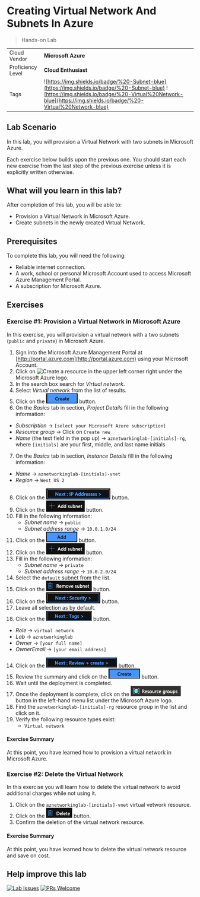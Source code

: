 # Creating Virtual Network And Subnets In Azure

> Hands-on Lab

|                   |                       |
| :---------------- | :-------------------- |
| Cloud Vendor      | **Microsoft Azure**   |
| Proficiency Level | **Cloud Enthusiast**  |
| Tags              | ![https://img.shields.io/badge/%20-Subnet-blue](https://img.shields.io/badge/%20-Subnet-blue) ![https://img.shields.io/badge/%20-Virtual%20Network-blue](https://img.shields.io/badge/%20-Virtual%20Network-blue) |

## Lab Scenario
In this lab, you will provision a Virtual Network with two subnets in Microsoft Azure.

Each exercise below builds upon the previous one. You should start each new exercise from the last step of the previous exercise unless it is explicitly written otherwise.

## What will you learn in this lab?
After completion of this lab, you will be able to:

- Provision a Virtual Network in Microsoft Azure.
- Create subnets in the newly created Virtual Network.

## Prerequisites
To complete this lab, you will need the following:

- Reliable internet connection.
- A work, school or personal Microsoft Account used to access Microsoft Azure Management Portal.
- A subscription for Microsoft Azure.

## Exercises

### Exercise #1: Provision a Virtual Network in Microsoft Azure

In this exercise, you will provision a virtual network with a two subnets (`public` and `private`) in Microsoft Azure.

1. Sign into the Microsoft Azure Management Portal at [http://portal.azure.com](http://portal.azure.com) using your Microsoft Account.
2. Click on ![Create a resource](media/azure-create-a-resource.png) in the upper left corner right under the Microsoft Azure logo.
3. In the search box search for *Virtual network*.
4. Select *Virtual network* from the list of results.
5. Click on the ![Create button](media/azure-create-button.png) button.
6. On the *Basics* tab in section, *Project Details* fill in the following information:
  - *Subscription* → `[select your Microsoft Azure subscription]`
  - *Resource group* → Click on `Create new`
  - *Name* (the text field in the pop up) → `aznetworkinglab-[initials]-rg`, where `[initials]` are your first, middle, and last name initials
7. On the *Basics* tab in section, *Instance Details* fill in the following information:
  - *Name* → `aznetworkinglab-[initials]-vnet`
  - *Region* → `West US 2`
8. Click on the ![Next : IP Addresses button](media/azure-next-ip-addresses-button.png) button.
9. Click on the ![Add subnet button](media/azure-add-subnet-icon-button.png) button.
10. Fill in the following information:
    - *Subnet name* → `public`
    - *Subnet address range* → `10.0.1.0/24`
11. Click on the ![Add button](media/azure-add-button.png) button.
12. Click on the ![Add subnet button](media/azure-add-subnet-icon-button.png) button.
13. Fill in the following information:
    - *Subnet name* → `private`
    - *Subnet address range* → `10.0.2.0/24`
14. Select the `default` subnet from the list.
15. Click on the ![Remove subnet button](media/azure-remove-subnet-icon-button.png) button.
16. Click on the ![Next : Security button](media/azure-next-security-button.png) button.
17. Leave all selection as by default.
18. Click on the ![Next : Tags button](media/azure-next-tags-button.png) button.
  - *Role* → `virtual network`
  - *Lab* → `aznetworkinglab`
  - *Owner* → `[your full name]`
  - *OwnerEmail* → `[your email address]`
14. Click on the ![Next : Review + create button](media/azure-next-review-and-create-button.png) button.
15. Review the summary and click on the ![Create button](media/azure-create-button.png) button.
16. Wait until the deployment is completed.
17. Once the deployment is complete, click on the ![Resource groups button](media/azure-resource-groups-button.png) button in the left-hand menu list under the Microsoft Azure logo.
24. Find the `aznetworkinglab-[initials]-rg` resource group in the list and click on it.
25. Verify the following resource types exist:
    - `Virtual network`

#### Exercise Summary

At this point, you have learned how to provision a virtual network in Microsoft Azure.

### Exercise #2: Delete the Virtual Network

In this exercise you will learn how to delete the virtual network to avoid additional charges while not using it.

1. Click on the `aznetworkinglab-[initials]-vnet` virtual vetwork resource.
2. Click on the ![Delete button](media/azure-delete-icon-button.png) button.
3. Confirm the deletion of the virtual network resource.

#### Exercise Summary

At this point, you have learned how to delete the virtual network resource and save on cost.

## Help improve this lab

[![Lab Issues](https://img.shields.io/github/issues/crimsonpinnacle/cloud-labs)](https://github.com/CrimsonPinnacle/cloud-labs/issues/new?assignees=toddysm&labels=new+lab&template=bug_template.md&title=) [![PRs Welcome](https://img.shields.io/badge/PRs-welcome-brightgreen.svg)](https://github.com/CrimsonPinnacle/cloud-labs/pulls)